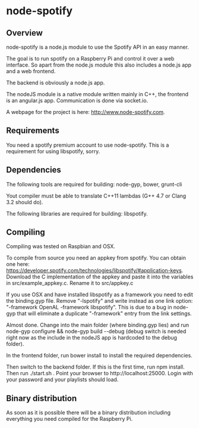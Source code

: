 node-spotify
============
Overview
--------
node-spotify is a node.js module to use the Spotify API in an easy manner.

The goal is to run spotify on a Raspberry Pi and control it over a web interface. So apart from the node.js module this also includes a node.js
app and a web frontend.

The backend is obviously a node.js app.

The nodeJS module is a native module written mainly in C++, the frontend is an angular.js app. Communication is done via socket.io.

A webpage for the project is here: http://www.node-spotify.com.

Requirements
------------
You need a spotify premium account to use node-spotify. This is a requirement for using libspotify, sorry.

Dependencies
------------
The following tools are required for building: node-gyp, bower, grunt-cli

Yout compiler must be able to translate C++11 lambdas (G++ 4.7 or Clang 3.2 should do).

The following libraries are required for building: libspotify.

Compiling
---------
Compiling was tested on Raspbian and OSX.

To compile from source you need an appkey from spotify. You can obtain one here: https://developer.spotify.com/technologies/libspotify/#application-keys.
Download the C implementation of the appkey and paste it into the variables in src/example_appkey.c. Rename it to src/appkey.c

If you use OSX and have installed libspotify as a framework you need to edit the binding.gyp file. Remove "-lspotify" and write instead as one link option:
"-framework OpenAL -framework libspotify". This is due to a bug in node-gyp that will eliminate a duplicate "-framework" entry from the link settings.

Almost done. Change into the main folder (where binding.gyp lies) and run node-gyp configure && node-gyp build --debug (debug switch is needed right now as
the include in the nodeJS app is hardcoded to the debug folder).

In the frontend folder, run bower install to install the required dependencies.

Then switch to the backend folder. If this is the first time, run npm install. Then run ./start.sh . Point your browser to http://localhost:25000.
Login with your password and your playlists should load.

Binary distribution
-------------------
As soon as it is possible there will be a binary distribution including everything you need compiled for the Raspberry Pi.
